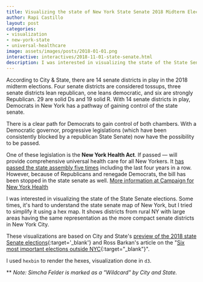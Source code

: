 ```yaml
---
title: Visualizing the state of New York State Senate 2018 Midterm Elections
author: Rapi Castillo
layout: post
categories:
- visualization
- new-york-state
- universal-healthcare
image: assets/images/posts/2018-01-01.png
interactive: interactives/2018-11-01-state-senate.html
description: I was interested in visualizing the state of the State Senate elections. Some times, it's hard to understand the state senate map of New York, but I tried to simplify it using a hex map.
---
```


According to City & State, there are 14 senate districts in play in the 2018 midterm elections. Four senate districts are considered tossups, three senate districts lean republican,  one leans democratic, and six are strongly Republican. 29 are solid Ds and 19 solid R. With 14 senate districts in play, Democrats in New York has a pathway of gaining control of the state senate.

There is a clear path for Democrats to gain control of both chambers. With a Democratic governor, progressive legislations (which have been consistently blocked by a republican State Senate) now have the possibility to be passed.

One of these legislation is the  **New York Health Act**. If passed — will provide comprehensive universal health care for all New Yorkers. It [has passed the state assembly five times](http://gothamist.com/2018/08/22/nyc_universal_healthcare.php) including the last four years in a row. However, because of Republicans and renegade Democrats, the bill has been stopped in the state senate as well. [More information at Campaign for New York Health](https://www.nyhcampaign.org/)

I was interested in visualizing the state of the State Senate elections. Some times, it's hard to understand the state senate map of New York, but I tried to simplify it using a hex map. It shows districts from rural NY with large areas having the same representation as the more compact senate districts in New York City.

These visualizations are based on City and State's [preview of the 2018 state Senate elections](https://www.cityandstateny.com/articles/politics/campaigns-elections/2018-new-york-senate-elections-guide.html){:target='\_blank'} and Ross Barkan's article on the "[Six most important elections outside NYC](http://gothamist.com/2018/11/01/ny_midterm_elections_upstate.php){:target="\_blank"}".

I used `hexbin` to render the hexes, visualization done in `d3`.

** _Note: Simcha Felder is marked as a "Wildcard" by City and State._
